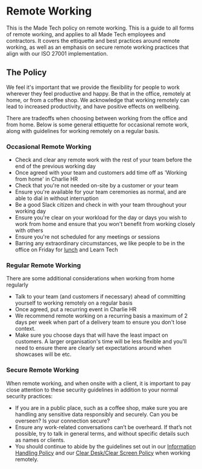 # Remote Working

This is the Made Tech policy on remote working. This is a guide to all forms of remote working, and applies to all Made Tech employees and contractors. It covers the ettiquette and best practices around remote working, as well as an emphasis on secure remote working practices that align with our ISO 27001 implementation. 

## The Policy

We feel it's important that we provide the flexibility for people to work wherever they feel productive and happy. Be that in the office, remotely at home, or from a coffee shop. We acknowledge that working remotely can lead to increased productivity, and have positive effects on wellbeing.

There are tradeoffs when choosing between working from the office and from home. Below is some general ettiquette for occasional remote work, along with guidelines for working remotely on a regular basis.

### Occasional Remote Working
- Check and clear any remote work with the rest of your team before the end of the previous working day
- Once agreed with your team and customers add time off as 'Working from home' in Charlie HR 
- Check that you're not needed on-site by a customer or your team
- Ensure you're available for your team ceremonies as normal, and are able to dial in without interruption
- Be a good Slack citizen and check in with your team throughout your working day
- Ensure you're clear on your workload for the day or days you wish to work from home and ensure that you won't benefit from working closely with others
- Ensure you're not scheduled for any meetings or sessions
- Barring any extraordinary circumstances, we like people to be in the office on Friday for [lunch](/benefits/friday_lunch.md) and Learn Tech

### Regular Remote Working

There are some additional considerations when working from home regularly

- Talk to your team (and customers if necessary) ahead of committing yourself to working remotely on a regular basis
- Once agreed, put a recurring event in Charlie HR
- We recommend remote working on a recurring basis a maximum of 2 days per week when part of a delivery team to ensure you don't lose context.
- Make sure you choose days that will have the least impact on customers. A larger organisation's time will be less flexible and you'll need to ensure there are clearly set expectations around when showcases will be etc.

### Secure Remote Working

When remote working, and when onsite with a client, it is important to pay close attention to these security guidelines in addition to your normal security practices:

- If you are in a public place, such as a coffee shop, make sure you are handling any sensitive data responsibly and securely. Can you be overseen? Is your connection secure? 
 - Ensure any work-related conversations can’t be overheard. If that’s not possible, try to talk in general terms, and without specific details such as names or clients.
- You should continue to abide by the guidelines set out in our [Information Handling Policy](company/information_handling.md) and our [Clear Desk/Clear Screen Policy](company/clear_desk_clear_screen.md) when working remotely.
